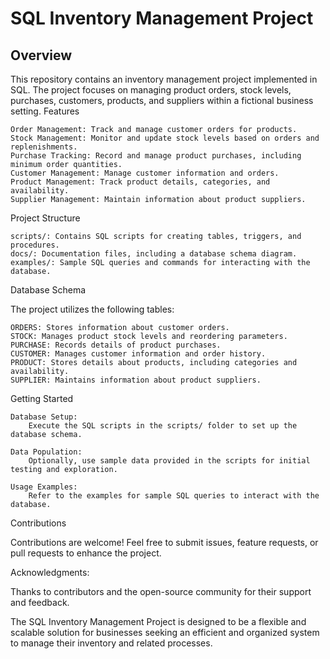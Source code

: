 # SQL Inventory Management Project

## Overview

This repository contains an inventory management project implemented in SQL. The project focuses on managing product orders, stock levels, purchases, customers, products, and suppliers within a fictional business setting.
Features

    Order Management: Track and manage customer orders for products.
    Stock Management: Monitor and update stock levels based on orders and replenishments.
    Purchase Tracking: Record and manage product purchases, including minimum order quantities.
    Customer Management: Manage customer information and orders.
    Product Management: Track product details, categories, and availability.
    Supplier Management: Maintain information about product suppliers.

Project Structure

    scripts/: Contains SQL scripts for creating tables, triggers, and procedures.
    docs/: Documentation files, including a database schema diagram.
    examples/: Sample SQL queries and commands for interacting with the database.

Database Schema

The project utilizes the following tables:

    ORDERS: Stores information about customer orders.
    STOCK: Manages product stock levels and reordering parameters.
    PURCHASE: Records details of product purchases.
    CUSTOMER: Manages customer information and order history.
    PRODUCT: Stores details about products, including categories and availability.
    SUPPLIER: Maintains information about product suppliers.

Getting Started

    Database Setup:
        Execute the SQL scripts in the scripts/ folder to set up the database schema.

    Data Population:
        Optionally, use sample data provided in the scripts for initial testing and exploration.

    Usage Examples:
        Refer to the examples for sample SQL queries to interact with the database.

Contributions

Contributions are welcome! Feel free to submit issues, feature requests, or pull requests to enhance the project.

Acknowledgments:

Thanks to contributors and the open-source community for their support and feedback.

The SQL Inventory Management Project is designed to be a flexible and scalable solution for businesses seeking an efficient and organized system to manage their inventory and related processes.
